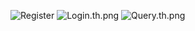 ![Register](https://pic.in.th/image/Register.9ngHO9)
![Login.th.png](https://pic.in.th/image/Login.9ngAIL)
![Query.th.png](https://pic.in.th/image/Query.9ngIcN)
